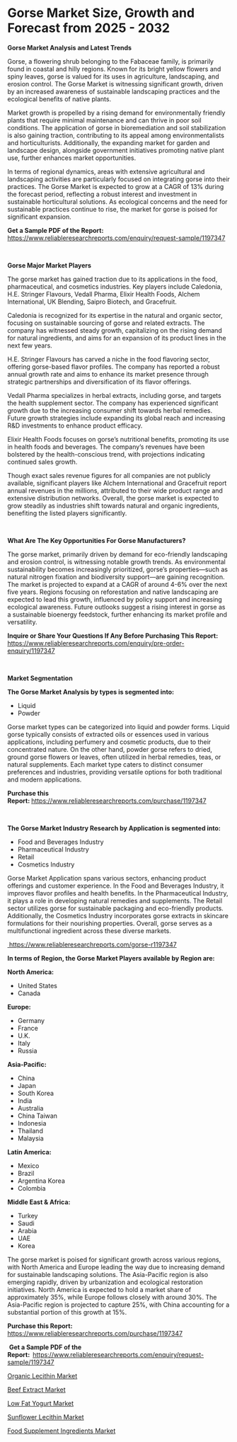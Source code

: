 <p><h1>Gorse Market Size, Growth and Forecast from 2025 - 2032</h1></p><p><strong>Gorse Market Analysis and Latest Trends</strong></p>
<p><p>Gorse, a flowering shrub belonging to the Fabaceae family, is primarily found in coastal and hilly regions. Known for its bright yellow flowers and spiny leaves, gorse is valued for its uses in agriculture, landscaping, and erosion control. The Gorse Market is witnessing significant growth, driven by an increased awareness of sustainable landscaping practices and the ecological benefits of native plants.</p><p>Market growth is propelled by a rising demand for environmentally friendly plants that require minimal maintenance and can thrive in poor soil conditions. The application of gorse in bioremediation and soil stabilization is also gaining traction, contributing to its appeal among environmentalists and horticulturists. Additionally, the expanding market for garden and landscape design, alongside government initiatives promoting native plant use, further enhances market opportunities.</p><p>In terms of regional dynamics, areas with extensive agricultural and landscaping activities are particularly focused on integrating gorse into their practices. The Gorse Market is expected to grow at a CAGR of 13% during the forecast period, reflecting a robust interest and investment in sustainable horticultural solutions. As ecological concerns and the need for sustainable practices continue to rise, the market for gorse is poised for significant expansion.</p></p>
<p><strong>Get a Sample PDF of the Report:&nbsp;</strong> <a href="https://www.reliableresearchreports.com/enquiry/request-sample/1197347?utm_campaign=28&utm_medium=2&utm_source=Github&utm_content=ia&utm_term=14022025&utm_id=gorse">https://www.reliableresearchreports.com/enquiry/request-sample/1197347</a></p>
<p>&nbsp;</p>
<p><strong>Gorse Major Market Players</strong></p>
<p><p>The gorse market has gained traction due to its applications in the food, pharmaceutical, and cosmetics industries. Key players include Caledonia, H.E. Stringer Flavours, Vedall Pharma, Elixir Health Foods, Alchem International, UK Blending, Saipro Biotech, and Gracefruit.</p><p>Caledonia is recognized for its expertise in the natural and organic sector, focusing on sustainable sourcing of gorse and related extracts. The company has witnessed steady growth, capitalizing on the rising demand for natural ingredients, and aims for an expansion of its product lines in the next few years.</p><p>H.E. Stringer Flavours has carved a niche in the food flavoring sector, offering gorse-based flavor profiles. The company has reported a robust annual growth rate and aims to enhance its market presence through strategic partnerships and diversification of its flavor offerings.</p><p>Vedall Pharma specializes in herbal extracts, including gorse, and targets the health supplement sector. The company has experienced significant growth due to the increasing consumer shift towards herbal remedies. Future growth strategies include expanding its global reach and increasing R&D investments to enhance product efficacy.</p><p>Elixir Health Foods focuses on gorse’s nutritional benefits, promoting its use in health foods and beverages. The company’s revenues have been bolstered by the health-conscious trend, with projections indicating continued sales growth.</p><p>Though exact sales revenue figures for all companies are not publicly available, significant players like Alchem International and Gracefruit report annual revenues in the millions, attributed to their wide product range and extensive distribution networks. Overall, the gorse market is expected to grow steadily as industries shift towards natural and organic ingredients, benefiting the listed players significantly.</p></p>
<p>&nbsp;</p>
<p><strong>What Are The Key Opportunities For Gorse Manufacturers?</strong></p>
<p><p>The gorse market, primarily driven by demand for eco-friendly landscaping and erosion control, is witnessing notable growth trends. As environmental sustainability becomes increasingly prioritized, gorse’s properties—such as natural nitrogen fixation and biodiversity support—are gaining recognition. The market is projected to expand at a CAGR of around 4-6% over the next five years. Regions focusing on reforestation and native landscaping are expected to lead this growth, influenced by policy support and increasing ecological awareness. Future outlooks suggest a rising interest in gorse as a sustainable bioenergy feedstock, further enhancing its market profile and versatility.</p></p>
<p><strong>Inquire or Share Your Questions If Any Before Purchasing This Report:</strong> <a href="https://www.reliableresearchreports.com/enquiry/pre-order-enquiry/1197347?utm_campaign=28&utm_medium=2&utm_source=Github&utm_content=ia&utm_term=14022025&utm_id=gorse">https://www.reliableresearchreports.com/enquiry/pre-order-enquiry/1197347</a></p>
<p>&nbsp;</p>
<p><strong>Market Segmentation</strong></p>
<p><strong>The Gorse Market Analysis by types is segmented into:</strong></p>
<p><ul><li>Liquid</li><li>Powder</li></ul></p>
<p><p>Gorse market types can be categorized into liquid and powder forms. Liquid gorse typically consists of extracted oils or essences used in various applications, including perfumery and cosmetic products, due to their concentrated nature. On the other hand, powder gorse refers to dried, ground gorse flowers or leaves, often utilized in herbal remedies, teas, or natural supplements. Each market type caters to distinct consumer preferences and industries, providing versatile options for both traditional and modern applications.</p></p>
<p><strong>Purchase this Report:&nbsp;</strong><a href="https://www.reliableresearchreports.com/purchase/1197347?utm_campaign=28&utm_medium=2&utm_source=Github&utm_content=ia&utm_term=14022025&utm_id=gorse">https://www.reliableresearchreports.com/purchase/1197347</a></p>
<p>&nbsp;</p>
<p><strong>The Gorse Market Industry Research by Application is segmented into:</strong></p>
<p><ul><li>Food and Beverages Industry</li><li>Pharmaceutical Industry</li><li>Retail</li><li>Cosmetics Industry</li></ul></p>
<p><p>Gorse Market Application spans various sectors, enhancing product offerings and customer experience. In the Food and Beverages Industry, it improves flavor profiles and health benefits. In the Pharmaceutical Industry, it plays a role in developing natural remedies and supplements. The Retail sector utilizes gorse for sustainable packaging and eco-friendly products. Additionally, the Cosmetics Industry incorporates gorse extracts in skincare formulations for their nourishing properties. Overall, gorse serves as a multifunctional ingredient across these diverse markets.</p></p>
<p><a href="https://www.reliableresearchreports.com/gorse-r1197347?utm_campaign=28&utm_medium=2&utm_source=Github&utm_content=ia&utm_term=14022025&utm_id=gorse">&nbsp;https://www.reliableresearchreports.com/gorse-r1197347</a></p>
<p><strong>In terms of Region, the Gorse Market Players available by Region are:</strong></p>
<p>
    <p> <strong> North America: </strong>
        <ul>
            <li>United States</li>
            <li>Canada</li>
        </ul>
        </p> 
    <p> <strong> Europe: </strong>
        <ul>
            <li>Germany</li>
            <li>France</li>
            <li>U.K.</li>
            <li>Italy</li>
            <li>Russia</li>
        </ul>
        </p> 
    <p> <strong> Asia-Pacific: </strong>
        <ul>
            <li>China</li>
            <li>Japan</li>
            <li>South Korea</li>
            <li>India</li>
            <li>Australia</li>
            <li>China Taiwan</li>
            <li>Indonesia</li>
            <li>Thailand</li>
            <li>Malaysia</li>
        </ul>
        </p> 
    <p> <strong> Latin America: </strong>
        <ul>
            <li>Mexico</li>
            <li>Brazil</li>
            <li>Argentina Korea</li>
            <li>Colombia</li>
        </ul>
        </p> 
    <p> <strong> Middle East & Africa: </strong>
        <ul>
            <li>Turkey</li>
            <li>Saudi</li>
            <li>Arabia</li>
            <li>UAE</li>
            <li>Korea</li>
        </ul>
    </p>
    </p>
<p><p>The gorse market is poised for significant growth across various regions, with North America and Europe leading the way due to increasing demand for sustainable landscaping solutions. The Asia-Pacific region is also emerging rapidly, driven by urbanization and ecological restoration initiatives. North America is expected to hold a market share of approximately 35%, while Europe follows closely with around 30%. The Asia-Pacific region is projected to capture 25%, with China accounting for a substantial portion of this growth at 15%.</p></p>
<p><strong>Purchase this Report: </strong><a href="https://www.reliableresearchreports.com/purchase/1197347?utm_campaign=28&utm_medium=2&utm_source=Github&utm_content=ia&utm_term=14022025&utm_id=gorse">https://www.reliableresearchreports.com/purchase/1197347</a></p>
<p>&nbsp;<strong>Get a Sample PDF of the Report:&nbsp;&nbsp;</strong><a href="https://www.reliableresearchreports.com/enquiry/request-sample/1197347?utm_campaign=28&utm_medium=2&utm_source=Github&utm_content=ia&utm_term=14022025&utm_id=gorse">https://www.reliableresearchreports.com/enquiry/request-sample/1197347</a></p>
<p><strong></strong></p>
<p><p><a href="https://github.com/denbelnmer50/Market-Research-Report-List-1/blob/main/organic-lecithin-market.md?utm_campaign=28&utm_medium=2&utm_source=Github&utm_content=ia&utm_term=14022025&utm_id=gorse">Organic Lecithin Market</a></p><p><a href="https://github.com/hunanuzmez/Market-Research-Report-List-1/blob/main/beef-extract-market.md?utm_campaign=28&utm_medium=2&utm_source=Github&utm_content=ia&utm_term=14022025&utm_id=gorse">Beef Extract Market</a></p><p><a href="https://github.com/krulicfidura/Market-Research-Report-List-1/blob/main/low-fat-yogurt-market.md?utm_campaign=28&utm_medium=2&utm_source=Github&utm_content=ia&utm_term=14022025&utm_id=gorse">Low Fat Yogurt Market</a></p><p><a href="https://github.com/shewlisapsai/Market-Research-Report-List-1/blob/main/sunflower-lecithin-market.md?utm_campaign=28&utm_medium=2&utm_source=Github&utm_content=ia&utm_term=14022025&utm_id=gorse">Sunflower Lecithin Market</a></p><p><a href="https://github.com/vassihucz/Market-Research-Report-List-1/blob/main/food-supplement-ingredients-market.md?utm_campaign=28&utm_medium=2&utm_source=Github&utm_content=ia&utm_term=14022025&utm_id=gorse">Food Supplement Ingredients Market</a></p></p>